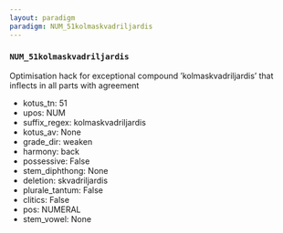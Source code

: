```yaml
---
layout: paradigm
paradigm: NUM_51kolmaskvadriljardis
---
```

### ` NUM_51kolmaskvadriljardis `

Optimisation hack for exceptional compound ’kolmaskvadriljardis’ that inflects in all parts with agreement
* kotus_tn: 51
* upos: NUM
* suffix_regex: kolmaskvadriljardis
* kotus_av: None
* grade_dir: weaken
* harmony: back
* possessive: False
* stem_diphthong: None
* deletion: skvadriljardis
* plurale_tantum: False
* clitics: False
* pos: NUMERAL
* stem_vowel: None
